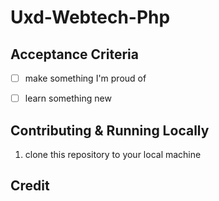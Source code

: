 # Uxd-Webtech-Php

## Acceptance Criteria

- [ ] make something I'm proud of
- [ ] learn something new


## Contributing & Running Locally

1. clone this repository to your local machine


## Credit